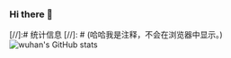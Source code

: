 ### Hi there 👋

<!--
**whwuhan/whwuhan** is a ✨ _special_ ✨ repository because its `README.md` (this file) appears on your GitHub profile.

Here are some ideas to get you started:

- 🔭 I’m currently working on ...
- 🌱 I’m currently learning ...
- 👯 I’m looking to collaborate on ...
- 🤔 I’m looking for help with ...
- 💬 Ask me about ...
- 📫 How to reach me: ...
- 😄 Pronouns: ...
- ⚡ Fun fact: ...
-->

[//]:# 统计信息
[//]: # (哈哈我是注释，不会在浏览器中显示。)
![wuhan's GitHub stats](https://github-readme-stats.vercel.app/api?username=whwuhan&count_private=true)
